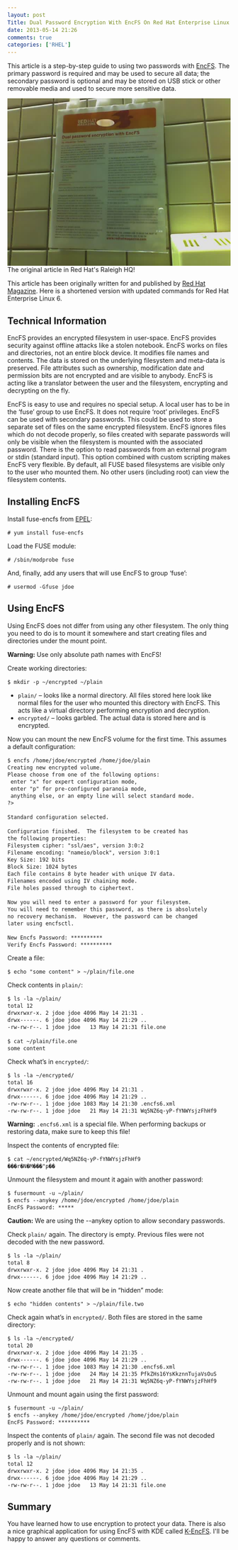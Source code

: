 ```yaml
---
layout: post
Title: Dual Password Encryption With EncFS On Red Hat Enterprise Linux 6
date: 2013-05-14 21:26
comments: true
categories: ['RHEL']
---
```


This article is a step-by-step guide to using two passwords with [EncFS](http://www.arg0.net/encfs).
The primary password is required and may be used to secure all data;
the secondary password is optional and may be stored on USB stick or
other removable media and used to secure more sensitive data. 

<img src="/images/encfs_raleigh.jpg" alt="Article in Raleigh" style="clear:both;display:block;"/>
The original article in Red Hat's Raleigh HQ!

This article has been originally written for and published by
[Red Hat Magazine](http://magazine.redhat.com/2007/06/13/dual-password-encryption-with-encfs/).
Here is a shortened version with updated commands for Red Hat Enterprise Linux 6.

Technical Information
----------------------

EncFS provides an encrypted filesystem in user-space. EncFS provides security
against offline attacks like a stolen notebook.
EncFS works on files and directories, not an entire block device.
It modifies file names and contents.
The data is stored on the underlying filesystem and meta-data is preserved.
File attributes such as ownership, modification date and permission bits are not encrypted
and are visible to anybody. EncFS is acting like a translator between the user and
the filesystem, encrypting and decrypting on the fly.


EncFS is easy to use and requires no special setup. A local user has to be in the ‘fuse’
group to use EncFS. It does not require ‘root’ privileges.
EncFS can be used with secondary passwords. This could be used to store a separate set of files on the same encrypted filesystem. 
EncFS ignores files which do not decode properly, so files created with separate passwords will 
only be visible when the filesystem is mounted with the associated password.
There is the option to read passwords from an external program or stdin (standard input). 
This option combined with custom scripting makes EncFS very flexible.
By default, all FUSE based filesystems are visible only to the user who mounted them. 
No other users (including root) can view the filesystem contents.


Installing EncFS
-----------------

Install fuse-encfs from [EPEL](https://fedoraproject.org/wiki/EPEL):

    # yum install fuse-encfs

Load the FUSE module:

    # /sbin/modprobe fuse

And, finally, add any users that will use EncFS to group ‘fuse’:

    # usermod -Gfuse jdoe

Using EncFS
-----------

Using EncFS does not differ from using any other filesystem.
The only thing you need to do is to mount it somewhere and start creating 
files and directories under the mount point.

**Warning:** Use only absolute path names with EncFS!

Create working directories:

    $ mkdir -p ~/encrypted ~/plain

* `plain/` – looks like a normal directory. All files stored here look like normal
files for the user who mounted this directory with EncFS. This acts like a virtual
directory performing encryption and decryption.
* `encrypted/` – looks garbled. The actual data is stored here and is encrypted.

Now you can mount the new EncFS volume for the first time. This assumes a default configuration:

    $ encfs /home/jdoe/encrypted /home/jdoe/plain
    Creating new encrypted volume.
    Please choose from one of the following options:
     enter "x" for expert configuration mode,
     enter "p" for pre-configured paranoia mode,
     anything else, or an empty line will select standard mode.
    ?> 
    
    Standard configuration selected.
    
    Configuration finished.  The filesystem to be created has
    the following properties:
    Filesystem cipher: "ssl/aes", version 3:0:2
    Filename encoding: "nameio/block", version 3:0:1
    Key Size: 192 bits
    Block Size: 1024 bytes
    Each file contains 8 byte header with unique IV data.
    Filenames encoded using IV chaining mode.
    File holes passed through to ciphertext.
    
    Now you will need to enter a password for your filesystem.
    You will need to remember this password, as there is absolutely
    no recovery mechanism.  However, the password can be changed
    later using encfsctl.
    
    New Encfs Password: **********
    Verify Encfs Password: **********


Create a file:

    $ echo "some content" > ~/plain/file.one

Check contents in `plain/`:

    $ ls -la ~/plain/
    total 12
    drwxrwxr-x. 2 jdoe jdoe 4096 May 14 21:31 .
    drwx------. 6 jdoe jdoe 4096 May 14 21:29 ..
    -rw-rw-r--. 1 jdoe jdoe   13 May 14 21:31 file.one
    
    $ cat ~/plain/file.one 
    some content

Check what’s in `encrypted/`:

    $ ls -la ~/encrypted/
    total 16
    drwxrwxr-x. 2 jdoe jdoe 4096 May 14 21:31 .
    drwx------. 6 jdoe jdoe 4096 May 14 21:29 ..
    -rw-rw-r--. 1 jdoe jdoe 1083 May 14 21:30 .encfs6.xml
    -rw-rw-r--. 1 jdoe jdoe   21 May 14 21:31 Wq5NZ6q-yP-fYNWYsjzFhHf9

**Warning:** `.encfs6.xml` is a special file. When performing backups or restoring data,
make sure to keep this file!

Inspect the contents of encrypted file:

    $ cat ~/encrypted/Wq5NZ6q-yP-fYNWYsjzFhHf9 
    ���r�N�M���"p��

Unmount the filesystem and mount it again with another password:

    $ fusermount -u ~/plain/
    $ encfs --anykey /home/jdoe/encrypted /home/jdoe/plain
    EncFS Password: *****

**Caution:** We are using the --anykey option to allow secondary passwords.

Check `plain/` again. The directory is empty. Previous files were not decoded with the new password.

    $ ls -la ~/plain/
    total 8
    drwxrwxr-x. 2 jdoe jdoe 4096 May 14 21:31 .
    drwx------. 6 jdoe jdoe 4096 May 14 21:29 ..

Now create another file that will be in “hidden” mode:

    $ echo "hidden contents" > ~/plain/file.two

Check again what’s in `encrypted/`. Both files are stored in the same directory:

    $ ls -la ~/encrypted/
    total 20
    drwxrwxr-x. 2 jdoe jdoe 4096 May 14 21:35 .
    drwx------. 6 jdoe jdoe 4096 May 14 21:29 ..
    -rw-rw-r--. 1 jdoe jdoe 1083 May 14 21:30 .encfs6.xml
    -rw-rw-r--. 1 jdoe jdoe   24 May 14 21:35 PfkZHs16YsKkznnTujaVsOuS
    -rw-rw-r--. 1 jdoe jdoe   21 May 14 21:31 Wq5NZ6q-yP-fYNWYsjzFhHf9

Unmount and mount again using the first password:

    $ fusermount -u ~/plain/
    $ encfs --anykey /home/jdoe/encrypted /home/jdoe/plain
    EncFS Password: **********

Inspect the contents of `plain/` again. The second file was not decoded properly and is not shown:

    $ ls -la ~/plain/
    total 12
    drwxrwxr-x. 2 jdoe jdoe 4096 May 14 21:35 .
    drwx------. 6 jdoe jdoe 4096 May 14 21:29 ..
    -rw-rw-r--. 1 jdoe jdoe   13 May 14 21:31 file.one

Summary
-------

You have learned how to use encryption to protect your data.
There is also a nice graphical application 
for using EncFS with KDE called [K-EncFS](http://kde-apps.org/content/show.php?content=54078).
I'll be happy to answer any questions or comments.
